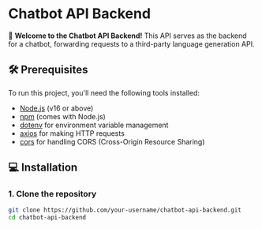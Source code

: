 # Chatbot API Backend

🚀 **Welcome to the Chatbot API Backend!** This API serves as the backend for a chatbot, forwarding requests to a third-party language generation API.

## 🛠️ Prerequisites

To run this project, you'll need the following tools installed:

- [Node.js](https://nodejs.org/) (v16 or above)
- [npm](https://www.npmjs.com/) (comes with Node.js)
- [dotenv](https://www.npmjs.com/package/dotenv) for environment variable management
- [axios](https://www.npmjs.com/package/axios) for making HTTP requests
- [cors](https://www.npmjs.com/package/cors) for handling CORS (Cross-Origin Resource Sharing)

## 💻 Installation

### 1. Clone the repository

```bash
git clone https://github.com/your-username/chatbot-api-backend.git
cd chatbot-api-backend
